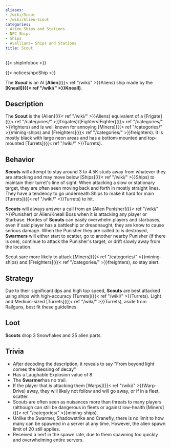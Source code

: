 ```yaml
---
aliases:
- /wiki/Scout
- /wiki/Alien-Scout
categories:
- Alien Ships and Stations
- NPC Ships
- Ships
- Avellians= Ships and Stations
title: Scout
---  
```


{{< shipInfobox >}}   

{{< notices/npcShip >}} 

The **_Scout_** is an AI [**Alien**]({{< ref "/wiki/" >}}Aliens) ship made by the **[Kneall]({{< ref "/wiki/" >}}Kneall)**.

## Description

The **Scout** is the [Alien]({{< ref "/wiki/" >}}Aliens) equivalent of a [Frigate]({{< ref "/categories/" >}}frigates)/[Fighters|Fighter]({{< ref "/categories/" >}}fighters) and is well known for annoying [Miners]({{< ref "/categories/" >}}mining-ships) and [Freighters]({{< ref "/categories/" >}}freighters). It is mostly black with large neon areas and has a bottom-mounted and top-mounted [Turrets]({{< ref "/wiki/" >}}Turrets).

## Behavior

**Scouts** will attempt to stay around 3 to 4.5K studs away from whatever they are attacking and may move below [Ships]({{< ref "/wiki/" >}}Ships) to maintain their turret's line of sight. When attacking a slow or stationary target, they are often seen moving back and forth in mostly straight lines. They have a tendency to go underneath Ships to make it hard for main [Turrets]({{< ref "/wiki/" >}}Turrets) to hit.

**Scouts** will always answer a call from an [Alien Punisher]({{< ref "/wiki/" >}}Punisher) or Alien/Kneall Boss when it is attacking any player or Starbase. Hordes of **Scouts** can easily overwhelm players and starbases, even if said player has a battleship or dreadnaught, they are know to cause serious damage. When the Punisher they are called to is destroyed, **Swarmers** will either start to scatter, go to another nearby Punisher (if there is one), continue to attack the Punisher's target, or drift slowly away from the location.

Scout sare more likely to attack [Miners]({{< ref "/categories/" >}}mining-ships) and [Freighters]({{< ref "/categories/" >}}freighters), so stay alert.

## Strategy

Due to their significant dps and high top speed, **Scouts** are best attacked using ships with high-accuracy [Turrets]({{< ref "/wiki/" >}}Turrets). Light and Medium-sized [Turrets]({{< ref "/wiki/" >}}Turrets), aside from Railguns, best fit these guidelines.

## Loot

**Scouts** drop 3 Snowflakes and 25 alien parts.

## Trivia

- After decoding the description, it reveals to say "From beyond light comes the blessing of decay"
- Has a Laughable Explosion value of 8
- The **Swarmer**has no trail.
- If the player that is attacking them [Warps]({{< ref "/wiki/" >}}Warp-Drive) away, they will likely not follow and will go away, or if in a fleet, scatter.
- Scouts are often seen as nuisances more than threats to many players (although can still be dangerous in fleets or against low-health [Miners]({{< ref "/categories/" >}}mining-ships).
- Unlike the Swarmer, Shadowstrike and Cranefly, there is no limit to how many can be spawned in a server at any time. However, the alien spawn limit of 20 still applies.
- Received a nerf in the spawn rate, due to them spawning too quickly and overwhelming entire servers.